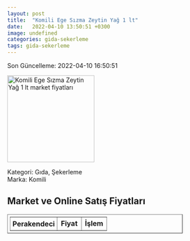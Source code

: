 ```yaml
---
layout: post
title:  "Komili Ege Sızma Zeytin Yağ 1 lt"
date:   2022-04-10 13:50:51 +0300
image: undefined
categories: gida-sekerleme
tags: gida-sekerleme
---
```


Son Güncelleme: 2022-04-10 16:50:51

<img src="undefined" width="200" alt="Komili Ege Sızma Zeytin Yağ 1 lt market fiyatları" />

Kategori: Gıda, Şekerleme
<br />
Marka: Komili

<h2>Market ve Online Satış Fiyatları</h2>

<table border="1" style="padding: 5px;width:80%;">
  <tr>
    <td style="padding: 5px;"><strong>Perakendeci</strong></td>
    <td><strong>Fiyat</strong></td>
    <td><strong>İşlem</strong></td>
  </tr>
  
</table>
